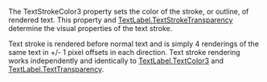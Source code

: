 The TextStrokeColor3 property sets the color of the stroke, or outline, of rendered text. This property and [TextLabel.TextStrokeTransparency](https://developer.roblox.com/api-reference/property/TextLabel/TextStrokeTransparency) determine the visual properties of the text stroke.

Text stroke is rendered before normal text and is simply 4 renderings of the same text in +/- 1 pixel offsets in each direction. Text stroke rendering works independently and identically to [TextLabel.TextColor3](https://developer.roblox.com/api-reference/property/TextLabel/TextColor3) and [TextLabel.TextTransparency](https://developer.roblox.com/api-reference/property/TextLabel/TextTransparency).
